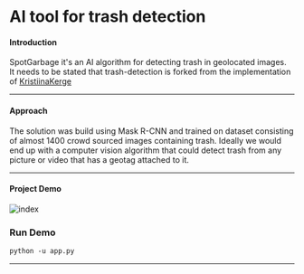 # AI tool for trash detection 
<h4>Introduction</h4>

SpotGarbage it's an AI algorithm for detecting trash in geolocated images.
<br>
It needs to be stated that trash-detection is forked from the implementation of <a href="https://github.com/letsdoitworld/wade-ai">KristiinaKerge</a>

<hr>
 
 
<h4>Approach</h4>
The solution was build using Mask R-CNN and trained on dataset consisting of almost 1400 crowd sourced images containing trash. Ideally we would end up with a computer vision algorithm that could detect trash from any picture or video that has a geotag attached to it. 

<hr>


<h4>Project Demo</h4>

![index](https://user-images.githubusercontent.com/47077167/118381346-afbc5300-b5f2-11eb-8dd5-030eec7da1de.jpeg)


<h3>Run Demo</h3>

```html
python -u app.py 
```

<hr>
